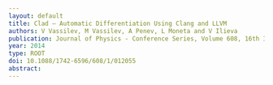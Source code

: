 ```yaml
---
layout: default
title: Clad — Automatic Differentiation Using Clang and LLVM
authors: V Vassilev, M Vassilev, A Penev, L Moneta and V Ilieva
publication: Journal of Physics - Conference Series, Volume 608, 16th International workshop on Advanced Computing and Analysis Techniques in physics research (ACAT2014) 1–5 September 2014, Prague, Czech Republic
year: 2014
type: ROOT
doi: 10.1088/1742-6596/608/1/012055
abstract:
---
```

